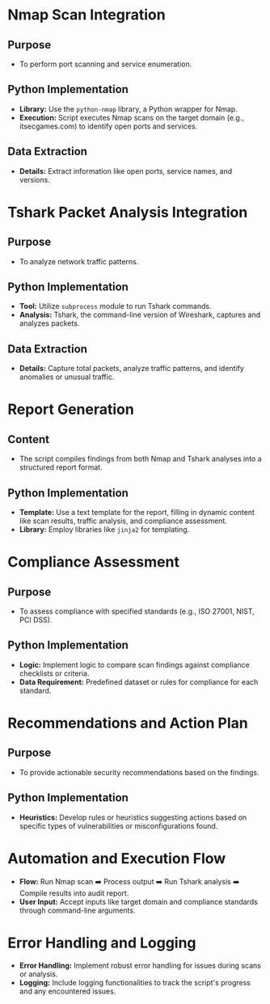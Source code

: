 # Nmap Scan Integration

## Purpose
- To perform port scanning and service enumeration.

## Python Implementation
- **Library:** Use the `python-nmap` library, a Python wrapper for Nmap.
- **Execution:** Script executes Nmap scans on the target domain (e.g., itsecgames.com) to identify open ports and services.

## Data Extraction
- **Details:** Extract information like open ports, service names, and versions.

# Tshark Packet Analysis Integration

## Purpose
- To analyze network traffic patterns.

## Python Implementation
- **Tool:** Utilize `subprocess` module to run Tshark commands.
- **Analysis:** Tshark, the command-line version of Wireshark, captures and analyzes packets.

## Data Extraction
- **Details:** Capture total packets, analyze traffic patterns, and identify anomalies or unusual traffic.

# Report Generation

## Content
- The script compiles findings from both Nmap and Tshark analyses into a structured report format.

## Python Implementation
- **Template:** Use a text template for the report, filling in dynamic content like scan results, traffic analysis, and compliance assessment.
- **Library:** Employ libraries like `jinja2` for templating.

# Compliance Assessment

## Purpose
- To assess compliance with specified standards (e.g., ISO 27001, NIST, PCI DSS).

## Python Implementation
- **Logic:** Implement logic to compare scan findings against compliance checklists or criteria.
- **Data Requirement:** Predefined dataset or rules for compliance for each standard.

# Recommendations and Action Plan

## Purpose
- To provide actionable security recommendations based on the findings.

## Python Implementation
- **Heuristics:** Develop rules or heuristics suggesting actions based on specific types of vulnerabilities or misconfigurations found.

# Automation and Execution Flow

- **Flow:** Run Nmap scan ➡️ Process output ➡️ Run Tshark analysis ➡️ Compile results into audit report.
- **User Input:** Accept inputs like target domain and compliance standards through command-line arguments.

# Error Handling and Logging

- **Error Handling:** Implement robust error handling for issues during scans or analysis.
- **Logging:** Include logging functionalities to track the script's progress and any encountered issues.
